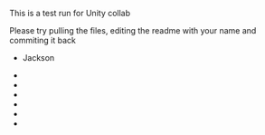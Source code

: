 This is a test run for Unity collab

Please try pulling the files, editing the readme with your name and commiting it back

- Jackson

-

-

-

-

-

-